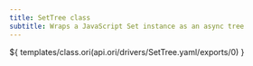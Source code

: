 ```yaml
---
title: SetTree class
subtitle: Wraps a JavaScript Set instance as an async tree
---
```


${ templates/class.ori(api.ori/drivers/SetTree.yaml/exports/0) }
